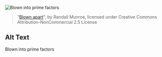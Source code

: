 ![Blown into prime factors](https://imgs.xkcd.com/comics/blownapart_color.jpg)
> "[Blown apart](https://xkcd.com/5/)", by Randall Munroe, licensed under Creative Commons Attribution-NonCommercial 2.5 License

## Alt Text
Blown into prime factors

